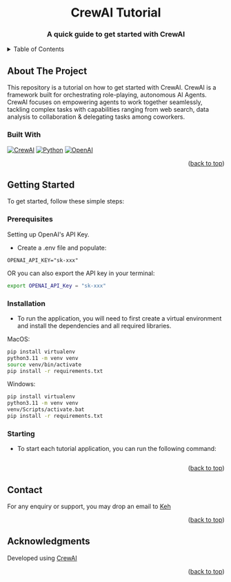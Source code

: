 <div align="center">
<h1> CrewAI Tutorial</h1>
<h3>A quick guide to get started with CrewAI</h3>
</div>


<!-- TABLE OF CONTENTS -->
<details>
  <summary>Table of Contents</summary>
  <ol>
    <li>
      <a href="#about-the-project">About The Project</a>
      <ul>
        <li><a href="#built-with">Built With</a></li>
      </ul>
    </li>
    <li>
      <a href="#getting-started">Getting Started</a>
      <ul>
        <li><a href="#prerequisites">Prerequisites</a></li>
        <li><a href="#installation">Installation</a></li>
        <li><a href="#starting">Starting</a></li>
      </ul>
    </li>
    <li><a href="#acknowledgments">Acknowledgments</a></li>
  </ol>
</details>

## About The Project

This repository is a tutorial on how to get started with CrewAI. CrewAI is a framework built for orchestrating role-playing, autonomous AI Agents.
CrewAI focuses on empowering agents to work together seamlessly, tackling complex tasks with capabilities ranging from web search, data analysis to collaboration & delegating tasks among coworkers.

### Built With
[![CrewAI][CrewAI]][CrewAI-url] [![Python][Python.org]][Python-url] [![OpenAI][OpenAI]][OpenAI-url]

<p align="right">(<a href="#readme-top">back to top</a>)</p>

## Getting Started

To get started, follow these simple steps:

### Prerequisites

Setting up OpenAI's API Key.

- Create a .env file and populate:

``` 
OPENAI_API_KEY="sk-xxx"
```

OR you can also export the API key in your terminal:

``` bash
export OPENAI_API_Key = "sk-xxx"
```

### Installation

- To run the application, you will need to first create a virtual environment and install the dependencies and all
  required libraries.

MacOS:
``` bash
pip install virtualenv
python3.11 -m venv venv
source venv/bin/activate
pip install -r requirements.txt
```

Windows:
``` bash
pip install virtualenv
python3.11 -m venv venv
venv/Scripts/activate.bat
pip install -r requirements.txt
```

### Starting

- To start each tutorial application, you can run the following command:

``` bash

```


<p align="right">(<a href="#readme-top">back to top</a>)</p>



## Contact

For any enquiry or support, you may drop an email to [Keh](mailto:chinkeh@hotmail.com)

<p align="right">(<a href="#readme-top">back to top</a>)</p>



## Acknowledgments

Developed using [CrewAI](https://docs.crewai.com/)

<p align="right">(<a href="#readme-top">back to top</a>)</p>







<!-- MARKDOWN LINKS & IMAGES -->
<!-- https://www.markdownguide.org/basic-syntax/#reference-style-links -->
[CrewAI]: https://img.shields.io/badge/CrewAI-%23f1413d.svg?style=for-the-badge&logo=crewai&logoColor=white
[CrewAI-url]: https://www.crewai.com/
[Python.org]: https://img.shields.io/badge/python-3670A0?style=for-the-badge&logo=python&logoColor=ffdd54
[Python-url]: https://python.org/
[OpenAI]: https://img.shields.io/badge/OpenAI-412991?style=for-the-badge&logo=openai&logoColor=fff
[OpenAI-url]: https://openai.com/api/
